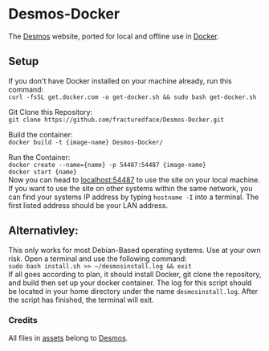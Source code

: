 # Desmos-Docker
The [Desmos](https://www.desmos.com/) website, ported for local and offline use in [Docker](https://docker.com/).<br>
## Setup
If you don't have Docker installed on your machine already, run this command:<br>
`curl -fsSL get.docker.com -o get-docker.sh && sudo bash get-docker.sh`

Git Clone this Repository:<br>
`git clone https://github.com/fracturedface/Desmos-Docker.git`

Build the container:<br>
`docker build -t {image-name} Desmos-Docker/`

Run the Container:<br>
`docker create --name={name} -p 54487:54487 {image-name}`<br>
`docker start {name}`<br>
Now you can head to [localhost:54487](http://localhost:54487) to use the site on your local machine. If you want to use the site on other systems within the same network, you can find your systems IP address by typing `hostname -I` into a terminal. The first listed address should be your LAN address.<br>
## Alternativley:<br>
This only works for most Debian-Based operating systems. Use at your own risk. Open a terminal and use the following command:<br>
`sudo bash install.sh >> ~/desmosinstall.log && exit`<br>
If all goes according to plan, it should install Docker, git clone the repository, and build then set up your docker container. The log for this script should be located in your home directory under the name `desmosinstall.log`. After the script has finished, the terminal will exit.

### Credits
All files in [assets](./assets) belong to [Desmos](https://www.desmos.com/).
